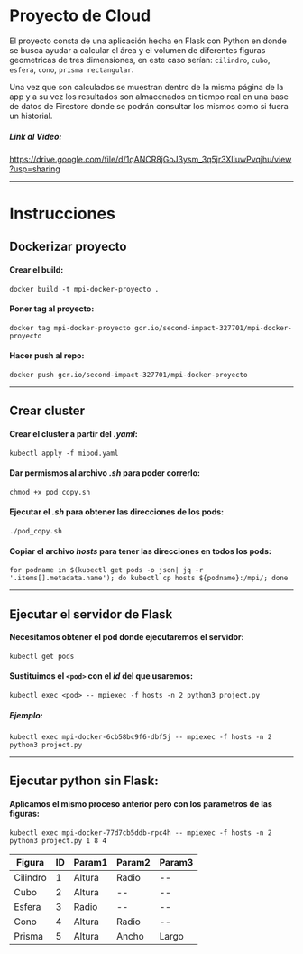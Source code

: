 # Proyecto de Cloud

El proyecto consta de una aplicación hecha en Flask con Python en donde se busca ayudar a calcular el área y el volumen de diferentes figuras geometricas de tres dimensiones, en este caso serían: `cilindro`, `cubo`, `esfera`, `cono`, `prisma rectangular`. 

Una vez que son calculados se muestran dentro de la misma página de la app y a su vez los resultados son almacenados en tiempo real en una base de datos de Firestore donde se podrán consultar los mismos como si fuera un historial.

##### Link al Video:
https://drive.google.com/file/d/1qANCR8jGoJ3ysm_3q5jr3XIiuwPvqjhu/view?usp=sharing

----
# Instrucciones
## Dockerizar proyecto

#### Crear el build:
`docker build -t mpi-docker-proyecto .`

#### Poner tag al proyecto:
`docker tag mpi-docker-proyecto gcr.io/second-impact-327701/mpi-docker-proyecto`

#### Hacer push al repo:
`docker push gcr.io/second-impact-327701/mpi-docker-proyecto`

---
## Crear cluster
#### Crear el cluster a partir del *.yaml*:
`kubectl apply -f mipod.yaml`

#### Dar permismos al archivo *.sh* para poder correrlo:
`chmod +x pod_copy.sh`

#### Ejecutar el *.sh* para obtener las direcciones de los pods:
`./pod_copy.sh`

#### Copiar el archivo *hosts* para tener las direcciones en todos los pods:

`for podname in $(kubectl get pods -o json| jq -r '.items[].metadata.name'); do kubectl cp hosts ${podname}:/mpi/; done`

---
## Ejecutar el servidor de Flask

#### Necesitamos obtener el pod donde ejecutaremos el servidor:
`kubectl get pods`

#### Sustituimos el `<pod>` con el *id* del que usaremos:
`kubectl exec <pod> -- mpiexec -f hosts -n 2 python3 project.py`

##### Ejemplo:
`kubectl exec mpi-docker-6cb58bc9f6-dbf5j -- mpiexec -f hosts -n 2 python3 project.py`

----
## Ejecutar python sin Flask:
#### Aplicamos el mismo proceso anterior pero con los parametros de las figuras:

`kubectl exec mpi-docker-77d7cb5ddb-rpc4h -- mpiexec -f hosts -n 2 python3 project.py 1 8 4`

| Figura | ID | Param1 | Param2 | Param3 |
| ----------- | ----------- | ----------- | ----------- | ----------- |
| Cilindro | 1 |  Altura | Radio | -- |
| Cubo | 2 |  Altura | -- | -- |
| Esfera | 3 |  Radio | -- | -- |
| Cono | 4 |  Altura | Radio | -- |
| Prisma | 5 | Altura | Ancho | Largo |